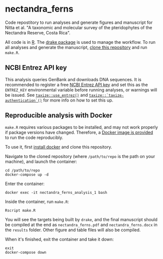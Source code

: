 # nectandra_ferns

Code repostitory to run analyses and generate figures and manuscript for Nitta et al. "A taxonomic and molecular survey of the pteridophytes of the Nectandra Reserve, Costa Rica".

All code is in [R](https://cran.r-project.org/). The [drake package](https://ropensci.github.io/drake/) is used to manage the workflow. To run all analyses and generate the manuscript, [clone this repository](https://git-scm.com/book/en/v2/Git-Basics-Getting-a-Git-Repository) and run `make.R`.

## NCBI Entrez API key

This analysis queries GenBank and downloads DNA sequences. It is recommended to register a free [NCBI
Entrez API
key](https://ncbiinsights.ncbi.nlm.nih.gov/2017/11/02/new-api-keys-for-the-e-utilities/) and set this as the `ENTREZ_KEY` environmental variable before running analyses, or warnings will be issued. See [`taxize::use_entrez()`](https://www.rdocumentation.org/packages/taxize/versions/0.9.94/topics/key_helpers) and [``taxize::`taxize-authentication`()``](https://www.rdocumentation.org/packages/taxize/versions/0.9.94/topics/taxize-authentication) for more info on how to set this up.

## Reproducible analysis with Docker

`make.R` requires various packages to be installed, and may not work properly if package versions have changed. Therefore, a [Docker image is provided](https://hub.docker.com/r/joelnitta/nectandra) to run the code reproducibly.

To use it, first [install docker](https://docs.docker.com/install/) and clone this repository.

Navigate to the cloned repository (where `/path/to/repo` is the path on your machine), and launch the container:

```
cd /path/to/repo
docker-compose up -d
```

Enter the container:

```
docker exec -it nectandra_ferns_analysis_1 bash
```

Inside the container, run `make.R`:

```
Rscript make.R
```

You will see the targets being built by `drake`, and the final manuscript should be compiled at the end as `nectandra_ferns.pdf` and `nectandra_ferns.docx` in the `results` folder. Other figure and table files will also be compiled.

When it's finished, exit the container and take it down:

```
exit
docker-compose down
```
